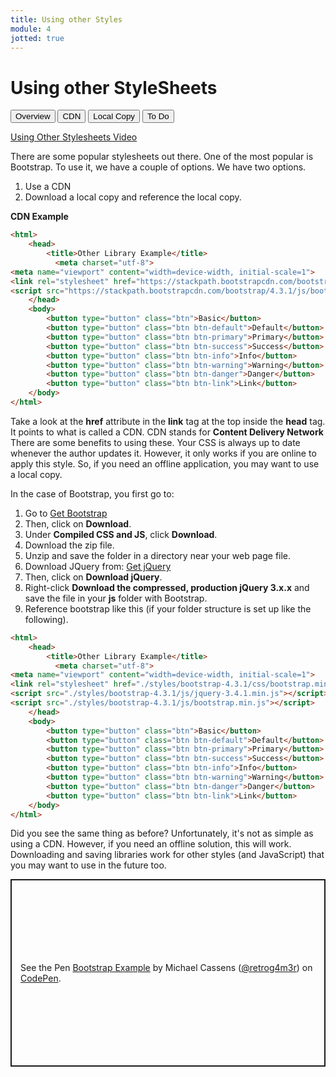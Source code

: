 ```yaml
---
title: Using other Styles
module: 4
jotted: true
---
```


# Using other StyleSheets

<div class="tab">
    <button class="tablinks active" onclick="openTab(event, 'Overview')">Overview</button>
    <button class="tablinks" onclick="openTab(event, 'CDN')">CDN</button>
    <button class="tablinks" onclick="openTab(event, 'Local')">Local Copy</button>
    <button class="tablinks" onclick="openTab(event, 'ToDo')">To Do</button>
</div>

<!-- Tab content -->
<div id="Overview" class="tabcontent" style="display:block">

<p><a href="//www.youtube.com/embed/qu0rslp1jho" data-lity> Using Other Stylesheets Video</a></p>

<p>There are some popular stylesheets out there. One of the most popular is Bootstrap.  To use it, we have a couple of options. We have two options.</p>

<ol>
<li>Use a CDN</li>
<li>Download a local copy and reference the local copy.</li>
</ol>
</div>

<div id="CDN" class="tabcontent">

<p><b>CDN Example</b></p>

<div class="tabhtml" markdown="1">

```html
<html>
    <head>
        <title>Other Library Example</title>
          <meta charset="utf-8">
<meta name="viewport" content="width=device-width, initial-scale=1">
<link rel="stylesheet" href="https://stackpath.bootstrapcdn.com/bootstrap/4.3.1/css/bootstrap.min.css" integrity="sha384-ggOyR0iXCbMQv3Xipma34MD+dH/1fQ784/j6cY/iJTQUOhcWr7x9JvoRxT2MZw1T" crossorigin="anonymous">
<script src="https://stackpath.bootstrapcdn.com/bootstrap/4.3.1/js/bootstrap.min.js" integrity="sha384-JjSmVgyd0p3pXB1rRibZUAYoIIy6OrQ6VrjIEaFf/nJGzIxFDsf4x0xIM+B07jRM" crossorigin="anonymous"></script>
    </head>
    <body>
        <button type="button" class="btn">Basic</button>
        <button type="button" class="btn btn-default">Default</button>
        <button type="button" class="btn btn-primary">Primary</button>
        <button type="button" class="btn btn-success">Success</button>
        <button type="button" class="btn btn-info">Info</button>
        <button type="button" class="btn btn-warning">Warning</button>
        <button type="button" class="btn btn-danger">Danger</button>
        <button type="button" class="btn btn-link">Link</button>
    </body>
</html>
```

</div>

<p></p>
<p>Take a look at the <b>href</b> attribute in the <b>link</b> tag at the top inside the <b>head</b> tag. It points to what is called a CDN.  CDN stands for <b>Content Delivery Network</b> There are some benefits to using these.  Your CSS is always up to date whenever the author updates it.  However, it only works if you are online to apply this style. So, if you need an offline application, you may want to use a local copy.</p>

</div>

<div id="Local" class="tabcontent">

<p>In the case of Bootstrap, you first go to:</p>

<ol>
<li>Go to <a href="https://getbootstrap.com/" target="_blank">Get Bootstrap</a></li>
<li>Then, click on <b>Download</b>.</li>
<li>Under <b>Compiled CSS and JS</b>, click <b>Download</b>.</li>
<li>Download the zip file.</li>
<li>Unzip and save the folder in a directory near your web page file.</li>
<li>Download JQuery from: <a href="https://jquery.com/" target="_blank">Get jQuery</a></li>
<li>Then, click on <b>Download jQuery</b>.</li>
<li>Right-click <b>Download the compressed, production jQuery 3.x.x</b> and save the file in your <b>js</b> folder with Bootstrap.</li>
<li>Reference bootstrap like this (if your folder structure is set up like the following).</li>
</ol>

<div class="tabhtml" markdown="1">

```html
<html>
    <head>
        <title>Other Library Example</title>
          <meta charset="utf-8">
<meta name="viewport" content="width=device-width, initial-scale=1">
<link rel="stylesheet" href="./styles/bootstrap-4.3.1/css/bootstrap.min.css">
<script src="./styles/bootstrap-4.3.1/js/jquery-3.4.1.min.js"></script>
<script src="./styles/bootstrap-4.3.1/js/bootstrap.min.js"></script>
    </head>
    <body>
        <button type="button" class="btn">Basic</button>
        <button type="button" class="btn btn-default">Default</button>
        <button type="button" class="btn btn-primary">Primary</button>
        <button type="button" class="btn btn-success">Success</button>
        <button type="button" class="btn btn-info">Info</button>
        <button type="button" class="btn btn-warning">Warning</button>
        <button type="button" class="btn btn-danger">Danger</button>
        <button type="button" class="btn btn-link">Link</button>
    </body>
</html>
```

</div>

<p>Did you see the same thing as before?  Unfortunately, it's not as simple as using a CDN. However, if you need an offline solution, this will work.  Downloading and saving libraries work for other styles (and JavaScript) that you may want to use in the future too.</p>

</div>
<div id="ToDo" class="tabcontent">
<p class="codepen" data-height="600" data-default-tab="html,result" data-slug-hash="mdwYOPO" data-editable="true" data-user="retrog4m3r" style="height: 300px; box-sizing: border-box; display: flex; align-items: center; justify-content: center; border: 2px solid; margin: 1em 0; padding: 1em;">
  <span>See the Pen <a href="https://codepen.io/retrog4m3r/pen/mdwYOPO">
  Bootstrap Example</a> by Michael Cassens (<a href="https://codepen.io/retrog4m3r">@retrog4m3r</a>)
  on <a href="https://codepen.io">CodePen</a>.</span>
</p>
<script async src="https://cpwebassets.codepen.io/assets/embed/ei.js"></script>
</div>